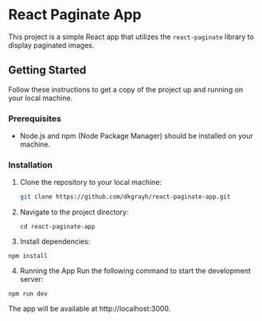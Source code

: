 # React Paginate App

This project is a simple React app that utilizes the `react-paginate` library to display paginated images.

## Getting Started

Follow these instructions to get a copy of the project up and running on your local machine.

### Prerequisites

- Node.js and npm (Node Package Manager) should be installed on your machine.

### Installation

1. Clone the repository to your local machine:

   ```bash
   git clone https://github.com/dkgrayh/react-paginate-app.git
   ```

2. Navigate to the project directory:

   ```
   cd react-paginate-app
   ```

3. Install dependencies:

```
npm install
```

4. Running the App
   Run the following command to start the development server:

```
npm run dev
```

The app will be available at http://localhost:3000.
